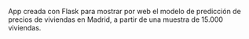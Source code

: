 App creada con Flask para mostrar por web el modelo de predicción de precios de viviendas en Madrid, a partir de una muestra de 15.000 viviendas.

